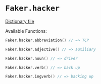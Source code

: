# `Faker.hacker`

[Dictionary file](../src/main/resources/locales/en/hacker.yml)

Available Functions:  
```kotlin
Faker.hacker.abbreviation() // => TCP

Faker.hacker.adjective() // => auxiliary

Faker.hacker.noun() // => driver

Faker.hacker.verb() // => back up

Faker.hacker.ingverb() // => backing up
```
